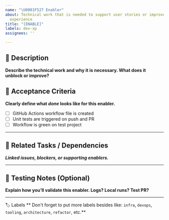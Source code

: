```yaml
---
name: "\U0001F527 Enabler"
about: Technical work that is needed to support user stories or improve developer
  experience
title: "[ENABLE]"
labels: dev-xp
assignees: ''

---
```


## 📌 Description
**Describe the technical work and why it is necessary. What does it unblock or improve?**


## 🎯 Acceptance Criteria
**Clearly define what *done* looks like for this enabler.**

- [ ] GitHub Actions workflow file is created
- [ ] Unit tests are triggered on push and PR
- [ ] Workflow is green on test project

---

## 🔗 Related Tasks / Dependencies
**_Linked issues, blockers, or supporting enablers._**

---

## 🧪 Testing Notes (Optional)
**Explain how you’ll validate this enabler. Logs? Local runs? Test PR?**

---


 🏷️ Labels
** Don't forget to put more labels besides like: `infra`, `devops`, `tooling`, `architecture`, `refactor`, etc.**
